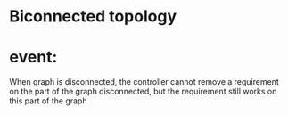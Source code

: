 # Biconnected topology

# event:
When graph is disconnected, the controller cannot remove a requirement
on the part of the graph disconnected, but the requirement still works on
this part of the graph

